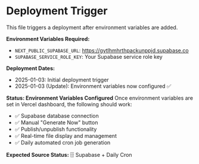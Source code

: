 # Deployment Trigger

This file triggers a deployment after environment variables are added.

**Environment Variables Required:**
- `NEXT_PUBLIC_SUPABASE_URL`: https://gytlhmhrthpackunppjd.supabase.co
- `SUPABASE_SERVICE_ROLE_KEY`: Your Supabase service role key

**Deployment Dates:**
- 2025-01-03: Initial deployment trigger
- 2025-01-03 (Update): Environment variables now configured ✅

**Status: Environment Variables Configured**
Once environment variables are set in Vercel dashboard, the following should work:
- ✅ Supabase database connection
- ✅ Manual "Generate Now" button  
- ✅ Publish/unpublish functionality
- ✅ Real-time file display and management
- ✅ Daily automated cron job generation

**Expected Source Status:** 🗄️ Supabase + Daily Cron